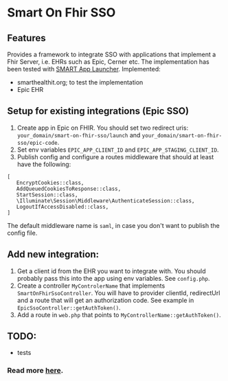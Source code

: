 # Smart On Fhir SSO

## Features
Provides a framework to integrate SSO with applications that implement a Fhir Server,
i.e. EHRs such as Epic, Cerner etc.
The implementation has been tested with [SMART App Launcher](https://launch.smarthealthit.org/?auth_error=&fhir_version_1=r4&fhir_version_2=r4&iss=&launch_ehr=1&launch_url=https%3A%2F%2Fprovider-epic-sso.ngrok.io%2Fsmart-on-fhir-sso%2Flaunch&patient=87a339d0-8cae-418e-89c7-8651e6aab3c6&prov_skip_auth=1&prov_skip_login=1&provider=37881086-7b05-4b18-a279-08e331f50e9b&pt_skip_auth=1&public_key=&sb=&sde=&sim_ehr=1&token_lifetime=15&user_pt=).
Implemented:
- smarthealthit.org; to test the implementation
- Epic EHR

## Setup for existing integrations (Epic SSO)
1. Create app in Epic on FHIR. You should set two redirect uris: `your_domain/smart-on-fhir-sso/launch` and `your_domain/smart-on-fhir-sso/epic-code`.
2. Set env variables `EPIC_APP_CLIENT_ID` and `EPIC_APP_STAGING_CLIENT_ID`.
3. Publish config and configure a routes middleware that should at least have the following:
```
[
   EncryptCookies::class,
   AddQueuedCookiesToResponse::class,
   StartSession::class,
   \Illuminate\Session\Middleware\AuthenticateSession::class,
   LogoutIfAccessDisabled::class,
]
   ```
The default middleware name is `saml`, in case you don't want to publish the config file.

## Add new integration:
1. Get a client id from the EHR you want to integrate with. You should probably pass this into the app using env variables. See `config.php`.
2. Create a controller `MyControlerName` that implements `SmartOnFhirSsoController`. You will have to provider clientId, redirectUrl and a route that will get an authorization code. See example in `EpicSsoController::getAuthToken()`.
3. Add a route in `web.php` that points to `MyControllerName::getAuthToken()`.

## TODO:
- tests

### Read more [here](http://hl7.org/fhir/smart-app-launch/index.html).
